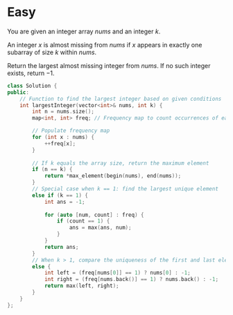 # Easy

You are given an integer array $nums$ and an integer $k$.

An integer $x$ is almost missing from $nums$ if $x$ appears in exactly one subarray of size $k$ within $nums$.

Return the largest almost missing integer from $nums$. If no such integer exists, return $-1$.

```cpp
class Solution {
public:
    // Function to find the largest integer based on given conditions
    int largestInteger(vector<int>& nums, int k) {
        int n = nums.size();
        map<int, int> freq; // Frequency map to count occurrences of each number

        // Populate frequency map
        for (int x : nums) {
            ++freq[x];
        }
        
        // If k equals the array size, return the maximum element
        if (n == k) {
            return *max_element(begin(nums), end(nums));
        }
        // Special case when k == 1: find the largest unique element
        else if (k == 1) {
            int ans = -1;
            
            for (auto [num, count] : freq) {
                if (count == 1) {
                    ans = max(ans, num);
                }
            }
            return ans;
        }
        // When k > 1, compare the uniqueness of the first and last elements
        else {
            int left = (freq[nums[0]] == 1) ? nums[0] : -1;
            int right = (freq[nums.back()] == 1) ? nums.back() : -1;
            return max(left, right);
        }
    }
};
```

